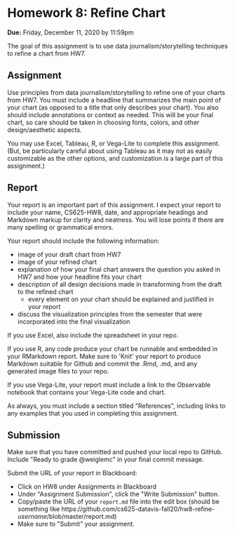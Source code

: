 # Homework 8: Refine Chart

**Due:** Friday, December 11, 2020 by 11:59pm

The goal of this assignment is to use data journalism/storytelling techniques to refine a chart from HW7.

## Assignment

Use principles from data journalism/storytelling to refine one of your charts from HW7.  You must include a headline that summarizes the main point of your chart (as opposed to a title that only describes your chart). You also should include annotations or context as needed.  This will be your final chart, so care should be taken in choosing fonts, colors, and other design/aesthetic aspects.

You may use Excel, Tableau, R, or Vega-Lite to complete this assignment. (But, be particularly careful about using Tableau as it may not as easily customizable as the other options, and customization is a large part of this assignment.)

## Report

Your report is an important part of this assignment. I expect your report to include your name, CS625-HW8, date, and appropriate headings and Markdown markup for clarity and neatness. You will lose points if there are many spelling or grammatical errors. 

Your report should include the following information:
* image of your draft chart from HW7
* image of your refined chart
* explanation of how your final chart answers the question you asked in HW7 and how your headline fits your chart
* description of all design decisions made in transforming from the draft to the refined chart 
    * every element on your chart should be explained and justified in your report
* discuss the visualization principles from the semester that were incorporated into the final visualization

If you use Excel, also include the spreadsheet in your repo.

If you use R, any code produce your chart be runnable and embedded in your RMarkdown report. Make sure to 'Knit' your report to produce Markdown suitable for Github and commit the .Rmd, .md, and any generated image files to your repo. 

If you use Vega-Lite, your report must include a link to the Observable notebook that contains your Vega-Lite code and chart.

As always, you must include a section titled "References", including links to any examples that you used in completing this assignment.


## Submission
Make sure that you have committed and pushed your local repo to GitHub.  Include "Ready to grade @weiglemc" in your final commit message. 

Submit the URL of your report in Blackboard:
* Click on HW8 under Assignments in Blackboard
* Under "Assignment Submission", click the "Write Submission" button.
* Copy/paste the URL of your `report.md` file into the edit box (should be something like https<nolink>://github.com/cs625-datavis-fall20/hw8-refine-*username*/blob/master/report.md)
* Make sure to "Submit" your assignment.
